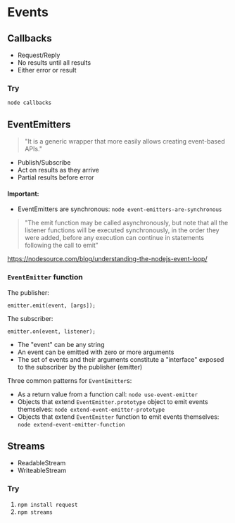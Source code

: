 # Events

## Callbacks

+ Request/Reply
+ No results until all results
+ Either error or result

### Try

`node callbacks`

## EventEmitters

> "It is a generic wrapper that more easily allows creating event-based APIs."

+ Publish/Subscribe
+ Act on results as they arrive
+ Partial results before error

#### Important:

+ EventEmitters are synchronous: `node event-emitters-are-synchronous`

> "The emit function may be called asynchronously, but note that all the listener functions will be executed synchronously, in the order they were added, before any execution can continue in statements following the call to emit"

https://nodesource.com/blog/understanding-the-nodejs-event-loop/

### `EventEmitter` function

The publisher:

`emitter.emit(event, [args]);`

The subscriber:

`emitter.on(event, listener);`

+ The "event" can be any string
+ An event can be emitted with zero or more arguments
+ The set of events and their arguments constitute a "interface" exposed to the subscriber by the publisher (emitter)

Three common patterns for `EventEmitter`s:
+ As a return value from a function call: `node use-event-emitter`
+ Objects that extend `EventEmitter.prototype` object to emit events themselves: `node extend-event-emitter-prototype`
+ Objects that extend `EventEmitter` function to emit events themselves: `node extend-event-emitter-function`

## Streams

+ ReadableStream
+ WriteableStream

### Try

1. `npm install request`
2. `npm streams`
